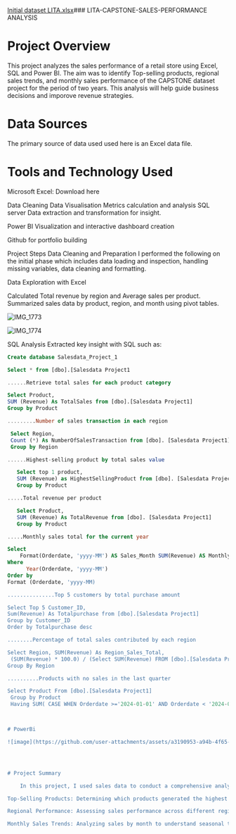 [Initial dataset LITA.xlsx](https://github.com/user-attachments/files/17625072/Initial.dataset.LITA.xlsx)### LITA-CAPSTONE-SALES-PERFORMANCE ANALYSIS

# Project Overview
This project analyzes the sales performance of a retail store using Excel, SQL and Power BI. The aim was to identify Top-selling products, regional sales trends, and monthly sales performance of the CAPSTONE dataset project for the period of two years. This analysis will help guide business decisions and imporove revenue strategies.

# Data Sources
The primary source of data used used here is an Excel data file.

# Tools and Technology Used
Microsoft Excel: Download here

Data Cleaning
Data Visualisation
Metrics calculation and analysis
SQL server Data extraction and transformation for insight.

Power BI Visualization and interactive dashboard creation

Github for portfolio building

Project Steps
Data Cleaning and Preparation I performed the following on the initial phase which includes data loading and inspection, handling missing variables, data cleaning and formatting.

Data Exploration with Excel

Calculated Total revenue by region and Average sales per product.
Summarized sales data by product, region, and month using pivot tables.



![IMG_1773](https://github.com/user-attachments/assets/c2d75274-0f21-4d18-af78-d42dab12d46d)

![IMG_1774](https://github.com/user-attachments/assets/08798b6d-cfc5-464c-8bb6-672dbb71ab92)


SQL Analysis
Extracted key insight with SQL such as:

~~~sql 
Create database Salesdata_Project_1

Select * from [dbo].[Salesdata Project1

......Retrieve total sales for each product category

Select Product,
SUM (Revenue) As TotalSales from [dbo].[Salesdata Project1]
Group by Product

.........Number of sales transaction in each region

 Select Region,  
 Count (*) As NumberOfSalesTransaction from [dbo]. [Salesdata Project1]
 Group by Region

......Highest-selling product by total sales value

   Select top 1 product, 
   SUM (Revenue) as HighestSellingProduct from [dbo]. [Salesdata Project1]
   Group by Product

.....Total revenue per product

   Select Product, 
   SUM (Revenue) As TotalRevenue from [dbo]. [Salesdata Project1]
   Group by Product

.....Monthly sales total for the current year

Select
    Format(Orderdate, 'yyyy-MM') AS Sales_Month SUM(Revenue) AS Monthly_Sales_Total From [dbo].[Salesdata Project1]
Where
      Year(Orderdate, 'yyyy-MM')
Order by
Format (Orderdate, 'yyyy-MM)

...............Top 5 customers by total purchase amount

Select Top 5 Customer_ID,
Sum(Revenue) As Totalpurchase from [dbo].[Salesdata Project1]
Group by Customer_ID
Order by Totalpurchase desc

........Percentage of total sales contributed by each region

Select Region, SUM(Revenue) As Region_Sales_Total,
 (SUM(Revenue) * 100.0) / (Select SUM(Revenue) FROM [dbo].[Salesdata Project1] As Sales_percentage FROM [dbo].[Salesdata Project1]
Group By Region

..........Products with no sales in the last quarter

Select Product From [dbo].[Salesdata Project1]
 Group by Product
 Having SUM( CASE WHEN Orderdate >='2024-01-01' AND Orderdate < '2024-04-01' THEN 1 ELSE O END )



# PowerBi

![image](https://github.com/user-attachments/assets/a3190953-a94b-4f65-84f7-f2ec5cb2263c)




# Project Summary

    In this project, I used sales data to conduct a comprehensive analysis and identify key performance indicators, including:

Top-Selling Products: Determining which products generated the highest revenue and which products contributed the most to overall sales volume.

Regional Performance: Assessing sales performance across different regions to identify high-performing and underperforming areas.

Monthly Sales Trends: Analyzing sales by month to understand seasonal trends and identify any fluctuations in demand over the year.

